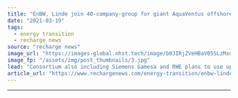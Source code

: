 ```yaml
---
title: "EnBW, Linde join 40-company-group for giant AquaVentus offshore green hydrogen plan"
date: "2021-03-19"
tags: 
  - energy transition
  - recharge news
source: "recharge news"
image_url: "https://images-global.nhst.tech/image/b0JIRjZVeHBaV05SLzMxdnUrYTAwMW5CRjYyTlhtdDNUZUw4MDhaVjBFMD0=/nhst/binary/0042250471d54afb1d0924737faeb395"
image_fp: "/assets/img/post_thumbnails/3.jpg"
lead: "Consortium also including Siemens Gamesa and RWE plans to use up to 10GW of wind at sea to produce 1m tons of hydrogen per year"
article_url: "https://www.rechargenews.com/energy-transition/enbw-linde-join-40-company-group-for-giant-aquaventus-offshore-green-hydrogen-plan/2-1-983937"
---
```


---
